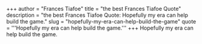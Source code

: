 +++
author = "Frances Tiafoe"
title = "the best Frances Tiafoe Quote"
description = "the best Frances Tiafoe Quote: Hopefully my era can help build the game."
slug = "hopefully-my-era-can-help-build-the-game"
quote = '''Hopefully my era can help build the game.'''
+++
Hopefully my era can help build the game.
